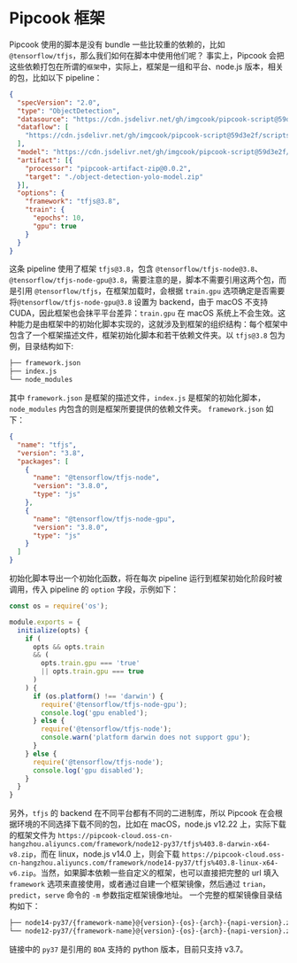 # Pipcook 框架

Pipcook 使用的脚本是没有 bundle 一些比较重的依赖的，比如 `@tensorflow/tfjs`，那么我们如何在脚本中使用他们呢？
事实上，Pipcook 会把这些依赖打包在所谓的`框架`中，实际上，框架是一组和平台、node.js 版本，相关的包，比如以下 pipeline：
```json
{
  "specVersion": "2.0",
  "type": "ObjectDetection",
  "datasource": "https://cdn.jsdelivr.net/gh/imgcook/pipcook-script@59d3e2f/scripts/object-detection-yolo/build/datasource.js?url=https://pc-github.oss-us-west-1.aliyuncs.com/dataset/object-detection-yolo-min.zip",
  "dataflow": [
    "https://cdn.jsdelivr.net/gh/imgcook/pipcook-script@59d3e2f/scripts/object-detection-yolo/build/dataflow.js?size=416&size=416"
  ],
  "model": "https://cdn.jsdelivr.net/gh/imgcook/pipcook-script@59d3e2f/scripts/object-detection-yolo/build/model.js",
  "artifact": [{
    "processor": "pipcook-artifact-zip@0.0.2",
    "target": "./object-detection-yolo-model.zip"
  }],
  "options": {
    "framework": "tfjs@3.8",
    "train": {
      "epochs": 10,
      "gpu": true
    }
  }
}
```

这条 pipeline 使用了框架 `tfjs@3.8`，包含 `@tensorflow/tfjs-node@3.8`、`@tensorflow/tfjs-node-gpu@3.8`，需要注意的是，脚本不需要引用这两个包，而是引用 `@tensorflow/tfjs`，在框架加载时，会根据 `train.gpu` 选项确定是否需要将`@tensorflow/tfjs-node-gpu@3.8` 设置为 backend，由于 macOS 不支持 CUDA，因此框架也会抹平平台差异：`train.gpu` 在 macOS 系统上不会生效。这种能力是由框架中的初始化脚本实现的，这就涉及到框架的组织结构：每个框架中包含了一个框架描述文件，框架初始化脚本和若干依赖文件夹。以 `tfjs@3.8` 包为例，目录结构如下:

```sh
├── framework.json
├── index.js
└── node_modules
```

其中 `framework.json` 是框架的描述文件，`index.js` 是框架的初始化脚本，`node_modules` 内包含的则是框架所要提供的依赖文件夹。
`framework.json` 如下：

```json
{
  "name": "tfjs",
  "version": "3.8",
  "packages": [
    {
      "name": "@tensorflow/tfjs-node",
      "version": "3.8.0",
      "type": "js"
    },
    {
      "name": "@tensorflow/tfjs-node-gpu",
      "version": "3.8.0",
      "type": "js"
    }
  ]
}
```

初始化脚本导出一个初始化函数，将在每次 pipeline 运行到框架初始化阶段时被调用，传入 pipeline 的 `option` 字段，示例如下：

```js
const os = require('os');

module.exports = {
  initialize(opts) {
    if (
      opts && opts.train
      && (
        opts.train.gpu === 'true'
        || opts.train.gpu === true
      )
    ) {
      if (os.platform() !== 'darwin') {
        require('@tensorflow/tfjs-node-gpu');
        console.log('gpu enabled');
      } else {
        require('@tensorflow/tfjs-node');
        console.warn('platform darwin does not support gpu');
      }
    } else {
      require('@tensorflow/tfjs-node');
      console.log('gpu disabled');
    }
  }
}
```

另外，`tfjs` 的 backend 在不同平台都有不同的二进制库，所以 Pipcook 在会根据环境的不同选择下载不同的包，比如在 macOS，node.js v12.22 上，实际下载的框架文件为 `https://pipcook-cloud.oss-cn-hangzhou.aliyuncs.com/framework/node12-py37/tfjs%403.8-darwin-x64-v8.zip`，而在 linux，node.js v14.0 上，则会下载 `https://pipcook-cloud.oss-cn-hangzhou.aliyuncs.com/framework/node14-py37/tfjs%403.8-linux-x64-v6.zip`。当然，如果脚本依赖一些自定义的框架，也可以直接把完整的 url 填入 `framework` 选项来直接使用，或者通过自建一个框架镜像，然后通过 `trian`，`predict`，`serve` 命令的 `-m` 参数指定框架镜像地址。
一个完整的框架镜像目录结构如下：

```sh
├── node14-py37/{framework-name}@{version}-{os}-{arch}-{napi-version}.zip
└── node12-py37/{framework-name}@{version}-{os}-{arch}-{napi-version}.zip
```

链接中的 `py37` 是引用的 `BOA` 支持的 python 版本，目前只支持 v3.7。
